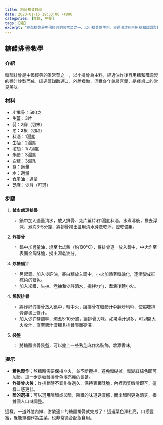 ```yaml
---
title: 糖醋排骨教學
date: 2023-01-15 19:00:00 +0800
categories: [食譜, 中餐]
tags: [豬] 
excerpt: "糖醋排骨是中國經典的家常菜之一，以小排骨為主料，經過油炸後再用糖和醋調製的醬汁炒製而成"
---
```


## 糖醋排骨教學

### 介紹
糖醋排骨是中國經典的家常菜之一，以小排骨為主料，經過油炸後再用糖和醋調製的醬汁炒製而成。這道菜甜酸適口，外脆裡嫩，深受各年齡層喜愛，是餐桌上的常見美味。

### 材料
- 小排骨：500克
- 生薑：3片
- 蒜：2瓣（切末）
- 蔥：2根（切段）
- 料酒：1湯匙
- 生抽：2湯匙
- 老抽：1/2湯匙
- 米醋：3湯匙
- 白糖：3湯匙
- 鹽：適量
- 水：適量
- 食用油：適量
- 芝麻：少許（可選）

### 步驟

1. **焯水處理排骨**
   - 鍋中加入適量清水，放入排骨、幾片薑片和1湯匙料酒，水煮沸後，撇去浮沫，煮約3-5分鐘，將排骨撈出並用清水沖洗乾淨，瀝乾備用。

2. **炸排骨**
   - 鍋中加適量油，燒至七成熱（約180°C），將排骨逐一放入鍋中，中火炸至表面金黃酥脆，撈出瀝乾油分。

3. **炒糖醋汁**
   - 另起鍋，加入少許油，將白糖放入鍋中，小火加熱至糖融化，逐漸變成紅棕色的糖色。
   - 加入米醋、生抽、老抽和少許清水，攪拌均勻，煮沸後轉小火。

4. **燒製排骨**
   - 將炸好的排骨放入鍋中，轉中火，讓排骨在糖醋汁中翻炒均勻，使每塊排骨都裹上醬汁。
   - 加入少許鹽調味，燜煮5-10分鐘，讓排骨入味。如果湯汁過多，可以開大火收汁，直至醬汁濃稠且排骨表面亮澤。

5. **裝盤**
   - 將糖醋排骨裝盤，可以撒上一些熟芝麻作為裝飾，增添香味。

### 提示
- **糖色製作**：熬糖時需要保持小火，並不斷攪拌，避免糖糊掉。糖變紅棕色即可加醋，這一步是糖醋排骨色澤亮麗的關鍵。
- **炸排骨火候**：炸排骨時不宜炸得過久，保持表面酥脆，內裡肉質嫩滑即可，這樣口感更佳。
- **醋的選擇**：可以選用陳醋或米醋，陳醋的味道更濃郁，而米醋則更為清爽，根據個人口味調整。

這樣，一道外脆內嫩、甜酸適口的糖醋排骨就完成了！這道菜色澤紅亮，口感豐富，既能單獨作為主菜，也非常適合配飯食用。
